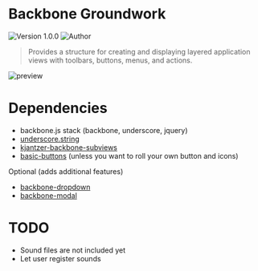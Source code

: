 # Backbone Groundwork

![Version 1.0.0](https://img.shields.io/badge/Version-1.0.0-blue.svg)
![Author](https://img.shields.io/badge/Author-Kevin_Jantzer-blue.svg)

> Provides a structure for creating and displaying layered application views with toolbars, buttons, menus, and actions.

![preview](https://i.imgur.com/8QyjyVu.png)

# Dependencies

- backbone.js stack (backbone, underscore, jquery)
- [underscore.string](https://www.npmjs.com/package/underscore.string)
- [kjantzer-backbone-subviews](https://www.npmjs.com/package/kjantzer-backbone-subviews)
- [basic-buttons](https://www.npmjs.com/package/basic-buttons) (unless you want to roll your own button and icons)

Optional (adds additional features)

- [backbone-dropdown](https://www.npmjs.com/package/backbone-dropdown)
- [backbone-modal](https://www.npmjs.com/package/backbone-modal)

# TODO

- Sound files are not included yet
- Let user register sounds